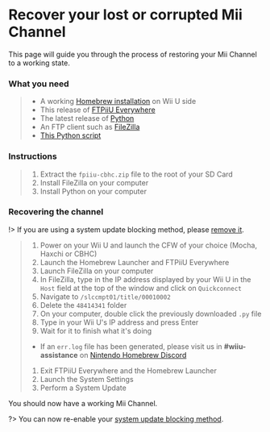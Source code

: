 # Recover your lost or corrupted Mii Channel

This page will guide you through the process of restoring your Mii Channel to a working state.

### What you need

> - A working [Homebrew installation](introduction) on Wii U side
> - This release of [FTPiiU Everywhere](http://wiiubru.com/appstore/#/app/fpiiu-cbhc)
> - The latest release of [Python](https://www.python.org/downloads/)
> - An FTP client such as [FileZilla](https://filezilla-project.org/download.php?type=client)
> - [This Python script](/file/overwrite-wiiu-titlehash.py)

### Instructions

> 1. Extract the `fpiiu-cbhc.zip` file to the root of your SD Card
> 1. Install FileZilla on your computer
> 1. Install Python on your computer

### Recovering the channel

!> If you are using a system update blocking method, please [remove it](unblock-updates).

> 1. Power on your Wii U and launch the CFW of your choice (Mocha, Haxchi or CBHC)
> 1. Launch the Homebrew Launcher and FTPiiU Everywhere
> 1. Launch FileZilla on your computer
> 1. In FileZilla, type in the IP address displayed by your Wii U in the `Host` field at the top of the window and click on `Quickconnect`
> 1. Navigate to `/slccmpt01/title/00010002`
> 1. Delete the `48414341` folder
> 1. On your computer, double click the previously downloaded `.py` file
> 1. Type in your Wii U's IP address and press Enter
> 1. Wait for it to finish what it's doing
>  - If an `err.log` file has been generated, please visit us in **#wiiu-assistance** on [Nintendo Homebrew Discord](https://discord.gg/C29hYvh)
> 1. Exit FTPiiU Everywhere and the Homebrew Launcher
> 1. Launch the System Settings
> 1. Perform a System Update

You should now have a working Mii Channel.

?> You can now re-enable your [system update blocking method](block-updates).